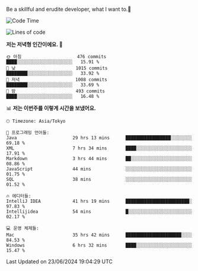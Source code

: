 Be a skillful and erudite developer, what I want to.👶

<!--START_SECTION:waka-->
![Code Time](http://img.shields.io/badge/Code%20Time-926%20hrs%2045%20mins-blue)

![Lines of code](https://img.shields.io/badge/%EC%A0%80%EB%8A%94%20%EC%97%AC%ED%83%9C%EA%B9%8C%EC%A7%80%20-2.3%20million%20%EC%A4%84%EC%9D%98%20%EC%BD%94%EB%93%9C%EB%A5%BC%20%EC%9E%91%EC%84%B1%ED%96%88%EC%96%B4%EC%9A%94.-blue)

**저는 저녁형 인간이에요. 🦉** 

```text
🌞 아침                     476 commits         ████░░░░░░░░░░░░░░░░░░░░░   15.91 % 
🌆 낮　                     1015 commits        ████████░░░░░░░░░░░░░░░░░   33.92 % 
🌃 저녁                     1008 commits        ████████░░░░░░░░░░░░░░░░░   33.69 % 
🌙 밤　                     493 commits         ████░░░░░░░░░░░░░░░░░░░░░   16.48 % 
```


📊 **저는 이번주를 이렇게 시간을 보냈어요.** 

```text
🕑︎ Timezone: Asia/Tokyo

💬 프로그래밍 언어들: 
Java                     29 hrs 13 mins      █████████████████░░░░░░░░   69.18 % 
XML                      7 hrs 34 mins       ████░░░░░░░░░░░░░░░░░░░░░   17.91 % 
Markdown                 3 hrs 44 mins       ██░░░░░░░░░░░░░░░░░░░░░░░   08.86 % 
JavaScript               44 mins             ░░░░░░░░░░░░░░░░░░░░░░░░░   01.75 % 
SQL                      38 mins             ░░░░░░░░░░░░░░░░░░░░░░░░░   01.52 % 

🔥 에디터들: 
IntelliJ IDEA            41 hrs 19 mins      ████████████████████████░   97.83 % 
Intellijidea             54 mins             █░░░░░░░░░░░░░░░░░░░░░░░░   02.17 % 

💻 운영 체제들: 
Mac                      35 hrs 42 mins      █████████████████████░░░░   84.53 % 
Windows                  6 hrs 32 mins       ████░░░░░░░░░░░░░░░░░░░░░   15.47 % 
```


 Last Updated on 23/06/2024 19:04:29 UTC
<!--END_SECTION:waka-->

